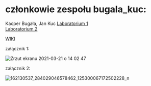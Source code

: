 # członkowie zespołu bugala_kuc:
Kacper Bugała,
Jan Kuc
[Laboratorium 1](https://github.com/pw-eiti-anro-21l/bugala_kuc/wiki/Laboratorium-1)<br/>
[Laboratorium 2](https://github.com/pw-eiti-anro-21l/bugala_kuc/wiki/Laboratorium-2)

[WIKI](https://github.com/pw-eiti-anro-21l/bugala_kuc/wiki/home)

załącznik 1:

![Zrzut ekranu 2021-03-21 o 14 02 47](https://user-images.githubusercontent.com/80012865/111956179-c363a580-8aea-11eb-9284-5add6e544a77.png)

załącznik 2:

![162130537_284029046578462_125300067172502228_n](https://user-images.githubusercontent.com/80012865/111956468-19384d80-8aeb-11eb-8b0c-b7a20383f8fe.png)


